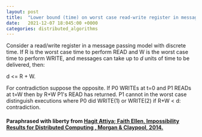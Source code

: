 ```yaml
---
layout: post
title:  "Lower bound (time) on worst case read-write register in message passing"
date:   2021-12-07 18:045:00 +0000
categories: distributed_algorithms
---
```


Consider a read/write register in a message passing model with discrete time. If R is the worst case time to perform READ and W is the worst case time to perform WRITE, and messages can take up to _d_ units of time to be delivered, then:

d <= R + W.

For contradiction suppose the opposite. If P0 WRITEs at t=0 and P1 READs at t=W then by R+W P1's READ has returned. P1 cannot in the worst case distinguish executions where P0 did WRITE(1) or WRITE(2) if R+W < d: contradiction.


#### Paraphrased with liberty from [Hagit Attiya; Faith Ellen, Impossibility Results for Distributed Computing , Morgan & Claypool, 2014.](https://ieeexplore.ieee.org/document/6855592/)